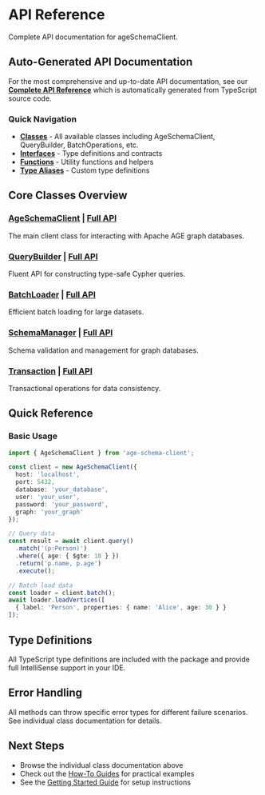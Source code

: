 # API Reference

Complete API documentation for ageSchemaClient.

## Auto-Generated API Documentation

For the most comprehensive and up-to-date API documentation, see our **[Complete API Reference](./api-generated/)** which is automatically generated from TypeScript source code.

### Quick Navigation
- **[Classes](./api-generated/#classes)** - All available classes including AgeSchemaClient, QueryBuilder, BatchOperations, etc.
- **[Interfaces](./api-generated/#interfaces)** - Type definitions and contracts
- **[Functions](./api-generated/#functions)** - Utility functions and helpers
- **[Type Aliases](./api-generated/#type-aliases)** - Custom type definitions

## Core Classes Overview

### [AgeSchemaClient](./client) | [Full API](./api-generated/classes/AgeSchemaClient)
The main client class for interacting with Apache AGE graph databases.

### [QueryBuilder](./query-builder) | [Full API](./api-generated/classes/QueryBuilder)
Fluent API for constructing type-safe Cypher queries.

### [BatchLoader](./batch-loader) | [Full API](./api-generated/classes/SchemaLoader)
Efficient batch loading for large datasets.

### [SchemaManager](./schema-manager) | [Full API](./api-generated/classes/SchemaValidator)
Schema validation and management for graph databases.

### [Transaction](./transaction) | [Full API](./api-generated/classes/TransactionManager)
Transactional operations for data consistency.

## Quick Reference

### Basic Usage

```typescript
import { AgeSchemaClient } from 'age-schema-client';

const client = new AgeSchemaClient({
  host: 'localhost',
  port: 5432,
  database: 'your_database',
  user: 'your_user',
  password: 'your_password',
  graph: 'your_graph'
});

// Query data
const result = await client.query()
  .match('(p:Person)')
  .where({ age: { $gte: 18 } })
  .return('p.name, p.age')
  .execute();

// Batch load data
const loader = client.batch();
await loader.loadVertices([
  { label: 'Person', properties: { name: 'Alice', age: 30 } }
]);
```

## Type Definitions

All TypeScript type definitions are included with the package and provide full IntelliSense support in your IDE.

## Error Handling

All methods can throw specific error types for different failure scenarios. See individual class documentation for details.

## Next Steps

- Browse the individual class documentation above
- Check out the [How-To Guides](../how-to-guides/basic-queries) for practical examples
- See the [Getting Started Guide](../getting-started/installation) for setup instructions
